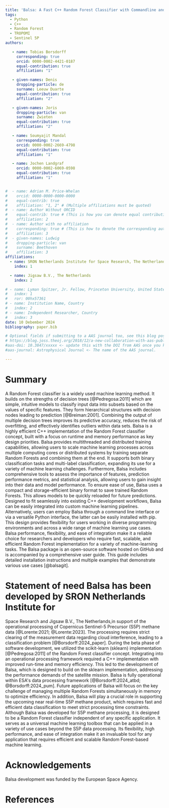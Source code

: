 ```yaml
---
title: 'Balsa: A Fast C++ Random Forest Classifier with Commandline and Python Interface'
tags:
  - Python
  - C++
  - Random Forest
  - TROPOMI
  - Sentinel 5P
authors:

   - name: Tobias Borsdorff
     corresponding: true
     orcid: 0000-0002-4421-0187
     equal-contribution: true
     affiliation: "1"

   - given-names: Denis 
     dropping-particle: de
     surname: Leeuw Duarte
     equal-contribution: true
     affiliation: "2"

   - given-names: Joris
     dropping-particle: van
     surname: Zwieten
     equal-contribution: true
     affiliation: "2"

   - name: Soumyajit Mandal
     corresponding: true
     orcid: 0000-0002-2669-4798
     equal-contribution: true
     affiliation: "1"

   - name: Jochen Landgraf
     orcid: 0000-0002-6069-0598
     equal-contribution: true
     affiliation: "1"


#  - name: Adrian M. Price-Whelan
#    orcid: 0000-0000-0000-0000
#    equal-contrib: true
#    affiliation: "1, 2" # (Multiple affiliations must be quoted)
#  - name: Author Without ORCID
#    equal-contrib: true # (This is how you can denote equal contributions between multiple authors)
#    affiliation: 2
#  - name: Author with no affiliation
#    corresponding: true # (This is how to denote the corresponding author)
#    affiliation: 3
#  - given-names: Ludwig
#    dropping-particle: van
#    surname: Beethoven
#    affiliation: 3
affiliations:
  - name: SRON Netherlands Institute for Space Research, The Netherlands
    index: 1

  - name: Jigsaw B.V., The Netherlands
    index: 2

# - name: Lyman Spitzer, Jr. Fellow, Princeton University, United States
#   index: 1
#   ror: 00hx57361
# - name: Institution Name, Country
#   index: 2
# - name: Independent Researcher, Country
#   index: 3
date: 10 Debember 2024
bibliography: paper.bib

# Optional fields if submitting to a AAS journal too, see this blog post:
# https://blog.joss.theoj.org/2018/12/a-new-collaboration-with-aas-publishing
#aas-doi: 10.3847/xxxxx <- update this with the DOI from AAS once you know it.
#aas-journal: Astrophysical Journal <- The name of the AAS journal.

---
```


# Summary

A Random Forest classifier is a widely used machine learning method. It builds
on the strengths of decision trees [@Pedregosa:2011] which are simple,
intuitive models to classify input data into subsets based on the values of
specific features. They form hierarchical structures with decision nodes
leading to prediction [@Breiman:2001]. Combining the output of multiple
decision trees improves its predictive accuracy, reduces the risk of
overfitting, and effectively identifies outliers within data sets.  Balsa is a
highly efficient C++ implementation of the Random Forest classifier concept,
built with a focus on runtime and memory performance as key design priorities.
Balsa provides multithreaded and distributed training capabilities, allowing
users to scale machine learning processes across multiple computing cores or
distributed systems by training separate Random Forests and combining them at
the end. It supports both binary classification tasks and multi-label
classification, expanding its use for a variety of machine learning challenges.
Furthermore, Balsa includes comprehensive tools to assess the importance of
features, prediction performance metrics, and statistical analysis, allowing
users to gain insight into their data and model performance. To ensure ease of
use, Balsa uses a compact and storage-efficient binary format to save trained
Random Forests. This allows models to be quickly reloaded for future
predictions. Designed to fit seamlessly into existing C++ development
workflows, Balsa can be easily integrated into custom machine learning
pipelines. Alternatively, users can employ Balsa through a command line
interface or via a versatile Python interface, the latter can be easily
installed with pip. This design provides flexibility for users working in
diverse programming environments and across a wide range of machine learning
use cases. Balsa performance, flexibility, and ease of integration make it a
reliable choice for researchers and developers who require fast, scalable, and
efficient Random Forest implementation for a variety of machine-learning tasks.
The Balsa package is an open-source software hosted on GitHub and is
accompanied by a comprehensive user guide. This guide includes detailed
installation instructions and multiple examples that demonstrate various use
cases [@balsagit].

# Statement of need Balsa has been developed by SRON Netherlands Institute for
Space Research and Jigsaw B.V., The Netherlands,in support of the operational
processing of Copernicus Sentinel-5 Precursor (S5P) methane data
[@Lorente:2021; @Lorente:2023]. The processing requires strict clearing of the
measurement data regarding cloud interference, leading to a classification
problem [@Borsdorff:2024_paper]. During the beta phase of software development,
we utilized the scikit-learn (sklearn) implementation [@Pedregosa:2011] of the
Random Forest classifier concept. Integrating into an operational processing
framework required a C++ implementation with improved run-time and memory
efficiency. This led to the development of Balsa, which is designed to build on
the sklearn implementation, addressing the performance demands of the satellite
mission. Balsa is fully operational within ESA's data processing framework
[@Borsdorff:2024_atbd; @Borsdorff:2024_pum]. Future applications of Balsa will
focus on the key challenge of managing multiple Random Forests simultaneously
in memory to optimize efficiency. In addition, Balsa will play a crucial role
in supporting the upcoming near real-time S5P methane product, which requires
fast and efficient data classification to meet strict processing time
constraints. Although Balsa was developed for S5P methane processing, it is
designed to be a Random Forest classifier independent of any specific
application. It serves as a universal machine learning toolbox that can be
applied in a variety of use cases beyond the S5P data processing. Its
flexibility, high performance, and ease of integration make it an invaluable
tool for any application that requires efficient and scalable Random
Forest-based machine learning.


# Acknowledgements

Balsa development was funded by the European Space Agency.

# References
